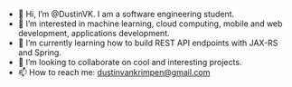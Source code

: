 - 👋 Hi, I’m @DustinVK. I am a software engineering student. 
- 👀 I’m interested in machine learning, cloud computing, mobile and web development, applications development. 
- 🌱 I’m currently learning how to build REST API endpoints with JAX-RS and Spring.
- 💞️ I’m looking to collaborate on cool and interesting projects.
- 📫 How to reach me: dustinvankrimpen@gmail.com

<!---
DustinVK/DustinVK is a ✨ special ✨ repository because its `README.md` (this file) appears on your GitHub profile.
You can click the Preview link to take a look at your changes.
--->
